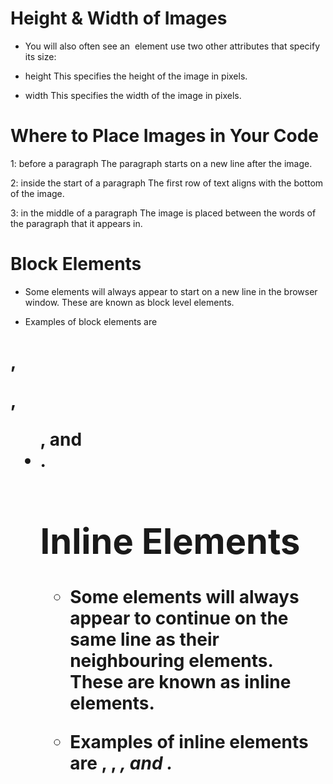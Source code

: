 # Height & Width of Images




* You will also often see an <img>
element use two other attributes
that specify its size:


- height
This specifies the height of the
image in pixels.


* width
This specifies the width of the
image in pixels.







# Where to Place Images in Your Code




1: before a paragraph
The paragraph starts on a new
line after the image.


2: inside the start of a
paragraph
The first row of text aligns with
the bottom of the image.


3: in the middle of a
paragraph
The image is placed between the
words of the paragraph that it
appears in.


# Block Elements

* Some elements will always
appear to start on a new line in
the browser window. These are
known as block level elements.

* Examples of block elements are
<h1>, <p>, <ul>, and <li>.


# Inline Elements

* Some elements will always
appear to continue on the
same line as their neighbouring
elements. These are known as
inline elements.

* Examples of inline elements are
<a>, <b>, <em>, and <img>.